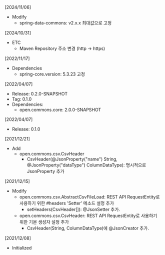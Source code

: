 [2024/11/06]
- Modify
  + spring-data-commons: v2.x.x 최대값으로 고정
  
[2024/10/31]
- ETC
  + Maven Repository 주소 변경 (http -> https)
  
[2022/11/17]
- Dependencies
	+ spring-core.version: 5.3.23 고정

[2022/04/07]
- Release: 0.2.0-SNAPSHOT
- Tag: 0.1.0
- Dependencies:
  + open.commons.core: 2.0.0-SNAPSHOT

[2022/04/07]
- Release: 0.1.0

[2021/12/21]
- Add
  + open.commons.csv.CsvHeader
    + CsvHeader(@JsonProperty("name") String, @JsonProperty("dataType") ColumnDataType): 명시적으로 JsonProperty 추가

[2021/12/15]
- Modify
  + open.commons.csv.AbstractCsvFileLoad: REST API RequestEntity로 사용하기 위한 #headers 'Setter' 메소드 설정 추가
    - setHeaders(CsvHeader[]): @JsonSetter 추가. 
  + open.commons.csv.CsvHeader: REST API RequestEntity로 사용하기 위한 기본 생성자 설정 추가
    - CsvHeader(String, ColumnDataType)에 @JsonCreator 추가. 

[2021/12/08]
- Initialized